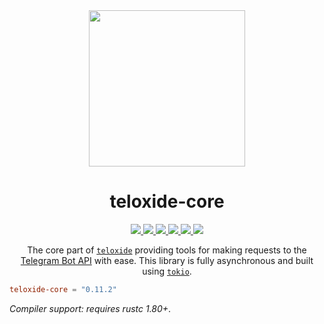 <div align="center">
  <img src="../../media/teloxide-core-logo.svg" width="250"/>

  <h1>teloxide-core</h1>
  <a href="https://github.com/teloxide/teloxide-core/actions">
    <img src="https://github.com/teloxide/teloxide-core/workflows/Continuous%20integration/badge.svg">
  </a>
  <a href="https://docs.rs/teloxide_core/">
    <img src="https://docs.rs/teloxide-core/badge.svg">
  </a>
  <a href="LICENSE">
    <img src="https://img.shields.io/badge/license-MIT-blue.svg">
  </a>
  <a href="https://core.telegram.org/bots/api">
    <img src="https://img.shields.io/badge/API%20coverage-Up%20to%207.5%20(inclusively)-green.svg">
  </a>
  <a href="https://crates.io/crates/teloxide_core">
    <img src="https://img.shields.io/crates/v/teloxide_core.svg">
  </a>
  <a href="https://t.me/teloxide">
    <img src="https://img.shields.io/badge/official%20chat-t.me%2Fteloxide-blueviolet">
  </a>

  The core part of [`teloxide`] providing tools for making requests to the [Telegram Bot API] with ease. This library is fully asynchronous and built using [`tokio`].
</div>

```toml
teloxide-core = "0.11.2"
```
_Compiler support: requires rustc 1.80+_.

[`teloxide`]: https://docs.rs/teloxide
[Telegram Bot API]: https://core.telegram.org/bots/api
[`tokio`]: https://tokio.rs
